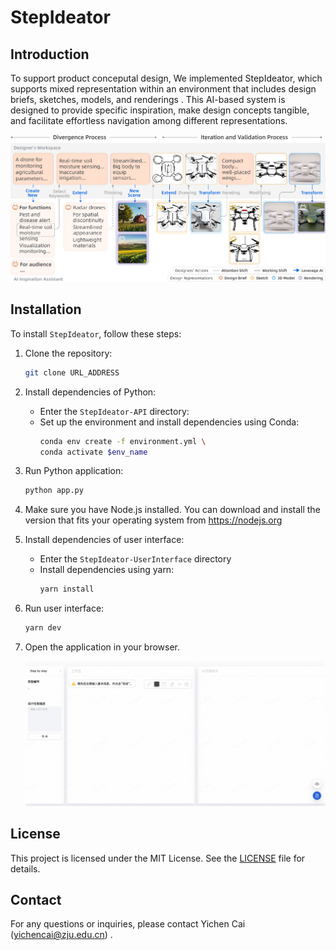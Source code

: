# StepIdeator
## Introduction

To support product conceputal design, We implemented StepIdeator, which supports mixed representation within an environment that includes design briefs, sketches, models, and renderings . This AI-based system is designed to provide specific inspiration, make design concepts tangible, and facilitate effortless navigation among different representations. 

<img src="md-main.png">


## Installation

To install `StepIdeator`, follow these steps:

1. Clone the repository:
    ```bash
    git clone URL_ADDRESS
    ```
2. Install dependencies of Python:
    - Enter the `StepIdeator-API` directory:
    - Set up the environment and install dependencies using Conda:
        ```bash
        conda env create -f environment.yml \
        conda activate $env_name
        ```
3. Run Python application:
    ```bash
    python app.py
    ```
4. Make sure you have Node.js installed. 
    You can download and install the version that fits your operating system from https://nodejs.org
5. Install dependencies of user interface:
    - Enter the `StepIdeator-UserInterface` directory
    - Install dependencies using yarn:
        ```bash
        yarn install
        ```
6. Run user interface:
    ```bash
    yarn dev
    ```
7. Open the application in your browser.

    <img src="md-webpage-stepideator.png">

## License

This project is licensed under the MIT License. See the [LICENSE](LICENSE) file for details.

## Contact

For any questions or inquiries, please contact Yichen Cai (yichencai@zju.edu.cn) .